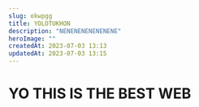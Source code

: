 ```yaml
---
slug: okwpgg
title: YOLOTUKHON
description: "NENENENENENENENE"
heroImage: "" 
createdAt: 2023-07-03 13:13
updatedAt: 2023-07-03 13:15
---
```



# YO THIS IS THE BEST WEB